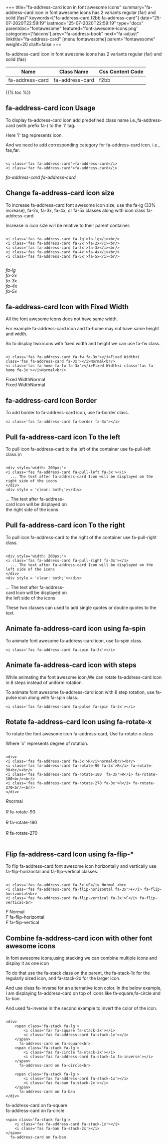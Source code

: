 +++
title="fa-address-card icon in font awesome icons"
summary="fa-address-card icon in font awesome icons has 2 variants regular (far) and solid (fas)"
keywords=["fa-address-card,f2bb,fa-address-card"]
date="25-07-2020T22:59:19"
lastmod="25-07-2020T22:59:19"
type="docs"
parentdoc="fontawesome"
featured='font-awesome-icons.png'
categories=['faicons']
prev="fa-address-book"
next="fa-adjust"
linktitle="fa-address-card"
[menu.fontawesome]
parent="fontawesome"
weight=20
draft=false
+++


fa-address-card icon in font awesome icons has 2 variants regular (far) and solid (fas)

<div class='table-responsive'><table class='table'><thead><tr><th>Name</th><th>Class Name</th><th>Css Content Code</th></tr></thead><tbody><tr><td>fa-address-card</td><td>fa-address-card</td><td>f2bb</td></tr></tbody></table></div>


{{% toc %}}


## fa-address-card icon Usage

To display fa-address-card icon add predefined class name i.e.,fa-address-card (with prefix fa-) to the 'i' tag.

Here 'i' tag represents icon.

And we need to add corresponding category for fa-address-card icon. i.e., fas,far.


```

<i class='fas fa-address-card'>fa-address-card</i>
<i class='far fa-address-card'>fa-address-card</i>
```

<i class='fas fa-address-card'>fa-address-card</i>
<i class='far fa-address-card'>fa-address-card</i>




## Change fa-address-card icon size
To increase fa-address-card font awesome icon size, use the fa-lg (33% increase), fa-2x, fa-3x, fa-4x, or fa-5x classes along with icon class fa-address-card.

Increase in icon size will be relative to their parent container. 

```

<i class='fas fa-address-card fa-lg'>fa-lg</i><br/>
<i class='fas fa-address-card fa-2x'>fa-2x</i><br/>
<i class='fas fa-address-card fa-3x'>fa-3x</i><br/>
<i class='fas fa-address-card fa-4x'>fa-4x</i><br/>
<i class='fas fa-address-card fa-5x'>fa-5x</i><br/>
            
```

<i class='fas fa-address-card fa-lg'>fa-lg</i><br/>
<i class='fas fa-address-card fa-2x'>fa-2x</i><br/>
<i class='fas fa-address-card fa-3x'>fa-3x</i><br/>
<i class='fas fa-address-card fa-4x'>fa-4x</i><br/>
<i class='fas fa-address-card fa-5x'>fa-5x</i><br/>
            



## fa-address-card Icon with Fixed Width 

All the font awesome icons does not have same width.

For example fa-address-card icon and fa-home may not have same height and width.

So to display two icons with fixed width and height we can use fa-fw class.


```

<i class='fas fa-address-card fa-fw fa-3x'></i>Fixed Width<i class='fas fa-address-card fa-3x'></i>Normal<br/>
<i class='fas fa-home fa-fw fa-3x'></i>Fixed Width<i class='fas fa-home fa-3x'></i>Normal<br/>
```

<i class='fas fa-address-card fa-fw fa-3x'></i>Fixed Width<i class='fas fa-address-card fa-3x'></i>Normal<br/>
<i class='fas fa-home fa-fw fa-3x'></i>Fixed Width<i class='fas fa-home fa-3x'></i>Normal<br/>



## fa-address-card Icon Border 

To add border to fa-address-card icon, use fa-border class.


```
<i class='fas fa-address-card fa-border fa-3x'></i>

```
<i class='fas fa-address-card fa-border fa-3x'></i>





## Pull fa-address-card icon To the left

To pull icon fa-address-card to the left of the container use fa-pull-left class.\n

```

<div style='width: 200px;'>
<i class='fas fa-address-card fa-pull-left fa-3x'></i>
  ... The text after fa-address-card Icon will be displayed on the right side of the icons
</div>
<div style = 'clear: both;'></div>
```

<div style='width: 200px;'>
<i class='fas fa-address-card fa-pull-left fa-3x'></i>
  ... The text after fa-address-card Icon will be displayed on the right side of the icons
</div>
<div style = 'clear: both;'></div>




## Pull fa-address-card icon To the right
To pull icon fa-address-card to the right of the container use fa-pull-right class.

```

<div style='width: 200px;'>
<i class='fas fa-address-card fa-pull-right fa-3x'></i>
  ... The text after fa-address-card Icon will be displayed on the left side of the icons
</div>
<div style = 'clear: both;'></div>
```

<div style='width: 200px;'>
<i class='fas fa-address-card fa-pull-right fa-3x'></i>
  ... The text after fa-address-card Icon will be displayed on the left side of the icons
</div>
<div style = 'clear: both;'></div>

These two classes can used to add single quotes or double quotes to the text.


## Animate fa-address-card icon using fa-spin
To animate font awesome fa-address-card icon, use fa-spin class.

```
<i class='fas fa-address-card fa-spin fa-3x'></i>
```
<i class='fas fa-address-card fa-spin fa-3x'></i>




## Animate fa-address-card icon with steps
While animating the font awesome icon,We can rotate fa-address-card icon in 8 steps instead of uniform rotation.

To animate font awesome fa-address-card icon with 8 step rotation, use fa-pulse icon along with fa-spin class.


```
<i class='fas fa-address-card fa-pulse fa-spin fa-3x'></i>

```
<i class='fas fa-address-card fa-pulse fa-spin fa-3x'></i>





## Rotate fa-address-card Icon using fa-rotate-x
To rotate the font awesome icon fa-address-card, Use fa-rotate-x class

Where 'x' represents degree of rotation.


```

<div>
<i class='fas fa-address-card fa-3x'>R</i>normal<br/><br/>
<i class='fas fa-address-card fa-rotate-90 fa-3x'>R</i> fa-rotate-90<br/><br/> 
<i class='fas fa-address-card fa-rotate-180  fa-3x'>R</i> fa-rotate-180<br/><br/> 
<i class='fas fa-address-card fa-rotate-270 fa-3x'>R</i> fa-rotate-270<br/><br/>
</div>
```

<div>
<i class='fas fa-address-card fa-3x'>R</i>normal<br/><br/>
<i class='fas fa-address-card fa-rotate-90 fa-3x'>R</i> fa-rotate-90<br/><br/> 
<i class='fas fa-address-card fa-rotate-180  fa-3x'>R</i> fa-rotate-180<br/><br/> 
<i class='fas fa-address-card fa-rotate-270 fa-3x'>R</i> fa-rotate-270<br/><br/>
</div>




## Flip fa-address-card Icon using fa-flip-*
To flip fa-address-card font awesome icon horizontally and vertically use fa-flip-horizontal and fa-flip-vertical classes. 

```

<i class='fas fa-address-card fa-3x'>F</i> Normal <br>
<i class='fas fa-address-card fa-flip-horizontal fa-3x'>F</i> fa-flip-horizontal<br>
<i class='fas fa-address-card fa-flip-vertical fa-3x'>F</i> fa-flip-vertical<br>
```

<i class='fas fa-address-card fa-3x'>F</i> Normal <br>
<i class='fas fa-address-card fa-flip-horizontal fa-3x'>F</i> fa-flip-horizontal<br>
<i class='fas fa-address-card fa-flip-vertical fa-3x'>F</i> fa-flip-vertical<br>




## Combine fa-address-card icon with other font awesome icons
In font awesome icons,using stacking we can combine multiple icons and display it as one icon 

To do that use the fa-stack class on the parent, the fa-stack-1x for the regularly sized icon, and fa-stack-2x for the larger icon.

And use class fa-inverse for an alternative icon color. 
In the below example, I am displaying fa-address-card on top of icons like fa-square,fa-circle and fa-ban.

And used fa-inverse in the second example to invert the color of the icon.

```

<div>
    <span class='fa-stack fa-lg'>
        <i class='far fa-square fa-stack-2x'></i>
        <i class='fas fa-address-card fa-stack-1x'></i>
    </span>
      fa-address-card on fa-square<br>
    <span class='fa-stack fa-lg'>
        <i class='fas fa-circle fa-stack-2x'></i>
        <i class='fas fa-address-card fa-stack-1x fa-inverse'></i>
    </span>
      fa-address-card on fa-circle<br>

    <span class='fa-stack fa-lg'>
        <i class='fas fa-address-card fa-stack-1x'></i>
        <i class='fas fa-ban fa-stack-2x'></i>
    </span>
      fa-address-card on fa-ban
</div>
```

<div>
    <span class='fa-stack fa-lg'>
        <i class='far fa-square fa-stack-2x'></i>
        <i class='fas fa-address-card fa-stack-1x'></i>
    </span>
      fa-address-card on fa-square<br>
    <span class='fa-stack fa-lg'>
        <i class='fas fa-circle fa-stack-2x'></i>
        <i class='fas fa-address-card fa-stack-1x fa-inverse'></i>
    </span>
      fa-address-card on fa-circle<br>

    <span class='fa-stack fa-lg'>
        <i class='fas fa-address-card fa-stack-1x'></i>
        <i class='fas fa-ban fa-stack-2x'></i>
    </span>
      fa-address-card on fa-ban
</div>






